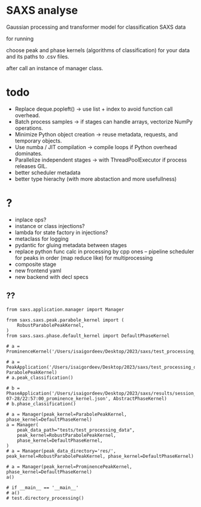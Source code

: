 # SAXS analyse

Gaussian processing and transformer model for classification SAXS data 

for running

choose peak and phase kernels (algorithms of classification) for your data
and its paths to .csv files. 

after call an instance of manager class. 


# todo

- Replace deque.popleft() → use list + index to avoid function call overhead.
- Batch process samples → if stages can handle arrays, vectorize NumPy operations.
- Minimize Python object creation → reuse metadata, requests, and temporary objects.
- Use numba / JIT compilation → compile loops if Python overhead dominates.
- Parallelize independent stages → with ThreadPoolExecutor if process releases GIL.
- better scheduler metadata 
- better type hierachy (with more abstaction and more usefullness)


# ?

- inplace ops?
- instance or class injections?
- lambda for state factory in injections?
- metaclass for logging
- pydantic for gluing metadata between stages
- replace python func calc in processing by cpp ones
– pipeline scheduler for peaks in order (map reduce like) for multiprocessing
- composite stage 
- new frontend yaml
- new backend with decl specs



## ?? 


```
from saxs.application.manager import Manager

from saxs.saxs.peak.parabole_kernel import (
    RobustParabolePeakKernel,
)
from saxs.saxs.phase.default_kernel import DefaultPhaseKernel

# a = ProminenceKernel('/Users/isaigordeev/Desktop/2023/saxs/test_processing_data/075775_treated_xye.csv')

# a = PeakApplication('/Users/isaigordeev/Desktop/2023/saxs/test_processing_data', ParabolePeakKernel)
# a.peak_classification()

# b = PhaseApplication('/Users/isaigordeev/Desktop/2023/saxs/results/session_results/2023-07-28/22:57:00_prominence_kernel.json', AbstractPhaseKernel)
# b.phase_classification()

# a = Manager(peak_kernel=ParabolePeakKernel, phase_kernel=DefaultPhaseKernel)
a = Manager(
    peak_data_path="tests/test_processing_data",
    peak_kernel=RobustParabolePeakKernel,
    phase_kernel=DefaultPhaseKernel,
)
# a = Manager(peak_data_directory='res/', peak_kernel=RobustParabolePeakKernel, phase_kernel=DefaultPhaseKernel)

# a = Manager(peak_kernel=ProminencePeakKernel, phase_kernel=DefaultPhaseKernel)
a()

# if __main__ == '__main__'
# a()
# test.directory_processing()
```